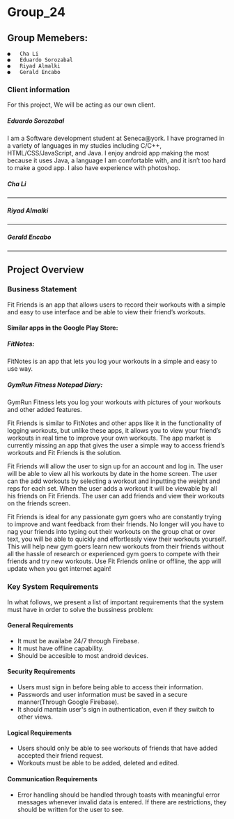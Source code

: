 # Group_24
## Group Memebers:
    ●   Cha Li
    ●   Eduardo Sorozabal
    ●   Riyad Almalki
    ●   Gerald Encabo
    
### Client information
For this project, We will be acting as our own client. 
##### Eduardo Sorozabal
I am a Software development student at Seneca@york. I have programed in a variety of languages in my studies including C/C++, HTML/CSS/JavaScript, and Java. I enjoy android app making the most because it uses Java, a language I am comfortable with, and it isn’t too hard to make a good app. I also have experience with photoshop.

##### Cha Li 
----
##### Riyad Almalki
----
##### Gerald Encabo
----

## Project Overview

### Business Statement
Fit Friends is an app that allows users to record their workouts with a simple and easy to use interface and be able to view their friend’s workouts.

#### Similar apps in the Google Play Store:

##### FitNotes:

FitNotes is an app that lets you log your workouts in a simple and easy to use way.

##### GymRun Fitness Notepad Diary:

GymRun Fitness lets you log your workouts with pictures of your workouts and other added features.

Fit Friends is similar to FitNotes and other apps like it in the functionality of logging workouts, but unlike these apps, it allows you to view your friend’s workouts in real time to improve your own workouts. The app market is currently missing an app that gives the user a simple way to access friend’s workouts and Fit Friends is the solution.

Fit Friends will allow the user to sign up for an account and log in. The user will be able to view all his workouts by date in the home screen. The user can the add workouts by selecting a workout and inputting the weight and reps for each set. When the user adds a workout it will be viewable by all his friends on Fit Friends. The user can add friends and view their workouts on the friends screen.

Fit Friends is ideal for any passionate gym goers who are constantly trying to improve and want feedback from their friends. No longer will you have to nag your friends into typing out their workouts on the group chat or over text, you will be able to quickly and effortlessly view their workouts yourself. This will help new gym goers learn new workouts from their friends without all the hassle of research or experienced gym goers to compete with their friends and try new workouts. Use Fit Friends online or offline, the app will update when you get internet again!

### Key System Requirements
In what follows, we present a list of important requirements that the system must have in order to solve the bussiness problem:

#### General Requirements   
* It must be availabe 24/7 through Firebase.
* It must have offline capability.
* Should be accesible to most android devices.

#### Security Requirements
* Users must sign in before being able to access their information.
* Passwords and user information must be saved in a secure manner(Through Google Firebase).
* It should mantain user's sign in authentication, even if they switch to other views.
#### Logical Requirements
* Users should only be able to see workouts of friends that have added accepted their friend request.
* Workouts must be able to be added, deleted and edited.
#### Communication Requirements
* Error handling should be handled through toasts with meaningful error messages whenever invalid data is entered. If there are restrictions, they should be written for the user to see.
